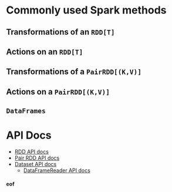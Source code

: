 # Commonly used Spark methods

## Transformations of an `RDD[T]`



## Actions on an `RDD[T]`



## Transformations of a `PairRDD[(K,V)]`



## Actions on a `PairRDD[(K,V)]`



## `DataFrames`


# API Docs

* [RDD API docs](http://spark.apache.org/docs/latest/api/scala/#org.apache.spark.rdd.RDD)
* [Pair RDD API docs](http://spark.apache.org/docs/latest/api/scala/#org.apache.spark.rdd.PairRDDFunctions)
* [Dataset API docs](http://spark.apache.org/docs/latest/api/scala/#org.apache.spark.sql.Dataset)
  * [DataFrameReader API docs](http://spark.apache.org/docs/latest/api/scala/#org.apache.spark.sql.DataFrameReader)

#### eof


